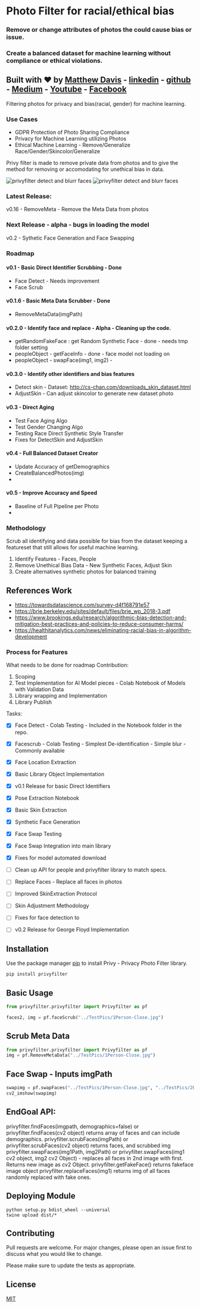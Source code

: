 # Photo Filter for racial/ethical bias
### Remove or change attributes of photos the could cause bias or issue.
### Create a balanced dataset for machine learning without compliance or ethical violations.
## Built with :heart: by [Matthew Davis](https://www.linkedin.com/in/tech-lead-matt-davis/) - [linkedin](https://www.linkedin.com/in/tech-lead-matt-davis/) - [github](https://github.com/Deamoner) - [Medium](https://medium.com/@mdavis_71283) - [Youtube](https://www.youtube.com/channel/UCJNZxBqs8ElqouPqAkZLlqg) - [Facebook](https://www.facebook.com/matthewjamesdavis/)
Filtering photos for privacy and bias(racial, gender) for machine learning.

### Use Cases
- GDPR Protection of Photo Sharing Compliance
- Privacy for Machine Learning utilizing Photos
- Ethical Machine Learning - Remove/Generalize Race/Gender/Skincolor/Generalize

Privy filter is made to remove private data from photos and to give the method for
removing or accomodating for unethical bias in data.

![privyfilter detect and blurr faces](https://github.com/Deamoner/privyfilter/raw/master/TestPics/privyfilter.jpg)
![privyfilter detect and blurr faces](https://github.com/Deamoner/privyfilter/raw/master/Results/pipeline.png)



### Latest Release:
v0.16 - RemoveMeta - Remove the Meta Data from photos

### Next Release - alpha - bugs in loading the model
v0.2 - Sythetic Face Generation and Face Swapping

### Roadmap

#### v0.1 - Basic Direct Identifier Scrubbing - Done

- Face Detect - Needs improvement
- Face Scrub

#### v0.1.6 - Basic Meta Data Scrubber - Done

- RemoveMetaData(imgPath)

#### v0.2.0 - Identify face and replace - Alpha - Cleaning up the code.

- getRandomFakeFace : get Random Synthetic Face - done - needs tmp folder setting
- peopleObject - getFaceInfo - done - face model not loading on
- peopleObject - swapFace(img1, img2) -

#### v0.3.0 - Identify other identifiers and bias features

- Detect skin - Dataset: http://cs-chan.com/downloads_skin_dataset.html
- AdjustSkin - Can adjust skincolor to generate new dataset photo

#### v0.3 - Direct Aging

- Test Face Aging Algo
- Test Gender Changing Algo
- Testing Race Direct Synthetic Style Transfer
- Fixes for DetectSkin and AdjustSkin

#### v0.4 - Full Balanced Dataset Creator

- Update Accuracy of getDemographics
- CreateBalancedPhotos(img)
-

#### v0.5 - Improve Accuracy and Speed

- Baseline of Full Pipeline per Photo
-

### Methodology

Scrub all identifying and data possible for bias from the dataset keeping a featureset that still allows for useful machine learning.

1. Identify Features - Faces, People
2. Remove Unethical Bias Data - New Synthetic Faces, Adjust Skin
3. Create alternatives synthetic photos for balanced training

## References Work

- https://towardsdatascience.com/survey-d4f168791e57
- https://brie.berkeley.edu/sites/default/files/brie_wp_2018-3.pdf
- https://www.brookings.edu/research/algorithmic-bias-detection-and-mitigation-best-practices-and-policies-to-reduce-consumer-harms/
- https://healthitanalytics.com/news/eliminating-racial-bias-in-algorithm-development

### Process for Features

What needs to be done for roadmap Contribution:
1. Scoping
2. Test Implementation for AI Model pieces - Colab Notebook of Models with Validation Data
3. Library wrapping and Implementation
4. Library Publish


Tasks:
- [x] Face Detect - Colab Testing - Included in the Notebook folder in the repo.
- [X] Facescrub - Colab Testing - Simplest De-identification - Simple blur - Commonly available
- [X] Face Location Extraction
- [X] Basic Library Object Implementation
- [X] v0.1 Release for basic Direct Identifiers
- [X] Pose Extraction Notebook
- [X] Basic Skin Extraction
- [X] Synthetic Face Generation
- [X] Face Swap Testing
- [X] Face Swap Integration into main library
- [X] Fixes for model automated download
- [ ] Clean up API for people and privyfilter library to match specs.
- [ ] Replace Faces - Replace all faces in photos
- [ ] Improved SkinExtraction Protocol
- [ ] Skin Adjustment Methodology
- [ ] Fixes for face detection to
- [ ] v0.2 Release for George Floyd Implementation


## Installation

Use the package manager [pip](https://pip.pypa.io/en/stable/) to install Privy - Privacy Photo Filter library.

```bash
pip install privyfilter
```

## Basic Usage

```python
from privyfilter.privyfilter import Privyfilter as pf

faces2, img = pf.faceScrub("../TestPics/1Person-Close.jpg")

```

## Scrub Meta Data
```python
from privyfilter.privyfilter import Privyfilter as pf
img = pf.RemoveMetaData("../TestPics/1Person-Close.jpg")
```

## Face Swap - Inputs imgPath
```python
swapimg = pf.swapFaces("../TestPics/1Person-Close.jpg", "../TestPics/2Person-Close.jpg")
cv2_imshow(swapimg)
```

## EndGoal API:
   privyfilter.findFaces(imgpath, demographics=false) or privyfilter.findFaces(cv2 object)
    returns array of faces and can include demographics.
   privyfilter.scrubFaces(imgPath) or privyfilter.scrubFaces(cv2 object)
    returns faces, and scrubbed img
   privyfilter.swapFaces(img1Path, img2Path) or privyfilter.swapFaces(img1 cv2 object, img2 cv2 Object)
    - replaces all faces in 2nd image with first. Returns new image as cv2 Object.
   privyfilter.getFakeFace()
    returns fakeface image object
   privyfilter.replaceFaces(img1)
    returns img of all faces randomly replaced with fake ones.


## Deploying Module

```
python setup.py bdist_wheel --universal
twine upload dist/*
```

## Contributing
Pull requests are welcome. For major changes, please open an issue first to discuss what you would like to change.

Please make sure to update the tests as appropriate.

## License
[MIT](https://choosealicense.com/licenses/mit/)
